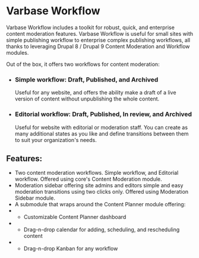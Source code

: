 # Varbase Workflow

Varbase Workflow includes a toolkit for robust, quick, and enterprise content
 moderation features. Varbase Workflow is useful for small sites with simple
 publishing workflow to enterprise complex publishing workflows, all thanks
 to leveraging Drupal 8 / Drupal 9 Content Moderation and Workflow modules.

Out of the box, it offers two workflows for content moderation:

*  ###  Simple workflow: Draft, Published, and Archived
    Useful for any website, and offers the ability make a draft of a live
 version of content without unpublishing the whole content.
*  ###  Editorial workflow: Draft, Published, In review, and Archived
    Useful for website with editorial or moderation staff. You can create
 as many additional states as you like and define transitions between them
 to suit your organization's needs.

## Features:

* Two content moderation workflows. Simple workflow, and Editorial workflow.
    Offered using core's Content Moderation module.
* Moderation sidebar offering site admins and editors simple and easy
  moderation transitions using two clicks only.
    Offered using Moderation Sidebar module.
* A submodule that wraps around the Content Planner module offering:
* - Customizable Content Planner dashboard
* - Drag-n-drop calendar for adding, scheduling, and rescheduling content
* - Drag-n-drop Kanban for any workflow
